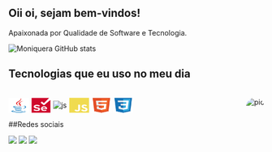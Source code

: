 ## Oii oi, sejam bem-vindos!

Apaixonada por Qualidade de Software e Tecnologia.

![Moniquera GitHub stats](https://github-readme-stats.vercel.app/api?username=itzSuperwoman&&count_private=true&show_icons=true&theme=dracula)

## Tecnologias que eu uso no meu dia

<div style="display: inline_block"><br>
  <img align="center" alt="java" height="30" width="40" src="https://github.com/devicons/devicon/blob/master/icons/java/java-original.svg">
  <img align="center" alt="Selenium" height="30" width="40" src="https://github.com/devicons/devicon/blob/master/icons/selenium/selenium-original.svg">
  <img align="center" alt="js" height="30" width="40" src="https://github.com/cypress-io/cypress-icons/blob/master/src/logo/cypress-io-logo-round.svg">
  <img align="center" alt="js" height="30" width="40" src="https://raw.githubusercontent.com/devicons/devicon/master/icons/javascript/javascript-plain.svg">
  <img align="center" alt="HTML" height="30" width="40" src="https://raw.githubusercontent.com/devicons/devicon/master/icons/html5/html5-original.svg">
  <img align="center" alt="CSS" height="30" width="40" src="https://raw.githubusercontent.com/devicons/devicon/master/icons/css3/css3-original.svg">
  <img align="right" alt="pic" height="120" style="border-radius:50px;" src="https://instagram.fbfh9-1.fna.fbcdn.net/v/t51.2885-15/182520410_2449129168563766_6285556460644462485_n.jpg?stp=dst-jpg_e35&_nc_ht=instagram.fbfh9-1.fna.fbcdn.net&_nc_cat=110&_nc_ohc=3zzVoDzobmEAX_2mnKV&edm=ABmJApABAAAA&ccb=7-5&ig_cache_key=MjU2NjIwNDE5OTc1NzcxMjQ2Ng%3D%3D.2-ccb7-5&oh=00_AfAjayryKe7Ho_yjivFuqPjtVOE2mp4lBFGenlMu5Ekkpw&oe=6449C4CF&_nc_sid=6136e7">
</div>
  
  ##Redes sociais
 
<div> 
  <a href="https://instagram.com/monicamaargo" target="_blank"><img src="https://img.shields.io/badge/-Instagram-%23E4405F?style=for-the-badge&logo=instagram&logoColor=white" target="_blank"></a>
  <a href = "mailto:monicamoraescamargo@gmail.com"><img src="https://img.shields.io/badge/-Gmail-%23333?style=for-the-badge&logo=gmail&logoColor=white" target="_blank"></a>
  <a href="https://www.linkedin.com/in//in/monica-m-camargo/" target="_blank"><img src="https://img.shields.io/badge/-LinkedIn-%230077B5?style=for-the-badge&logo=linkedin&logoColor=white" target="_blank"></a> 
  
</div>




